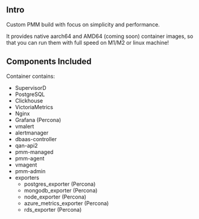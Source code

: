 ## Intro

Custom PMM build with focus on simplicity and performance.

It provides native aarch64 and AMD64 (coming soon) container images, so that you can run them with full speed on M1/M2 or linux machine! 

## Components Included

Container contains:
 - SupervisorD
 - PostgreSQL
 - Clickhouse
 - VictoriaMetrics
 - Nginx
 - Grafana (Percona)
 - vmalert
 - alertmanager
 - dbaas-controller
 - qan-api2
 - pmm-managed
 - pmm-agent
 - vmagent
 - pmm-admin
 - exporters
   - postgres_exporter (Percona)
   - mongodb_exporter (Percona)
   - node_exporter (Percona)
   - azure_metrics_exporter (Percona)
   - rds_exporter (Percona)

